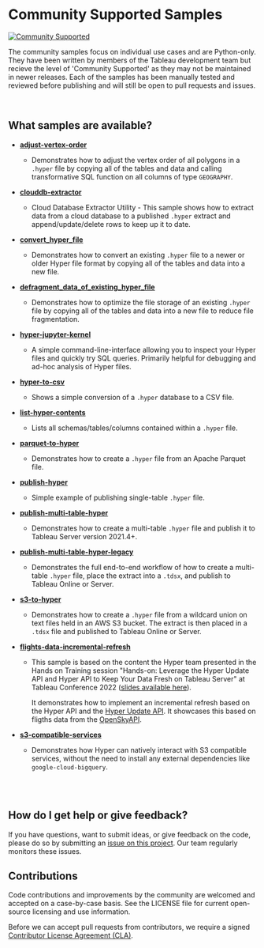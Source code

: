 # Community Supported Samples
[![Community Supported](https://img.shields.io/badge/Support%20Level-Community%20Supported-457387.svg)](https://www.tableau.com/support-levels-it-and-developer-tools)

The community samples focus on individual use cases and are Python-only. They have been written by members of the Tableau development team but recieve the level of 'Community Supported' as they may not be maintained in newer releases. Each of the samples has been manually tested and reviewed before publishing and will still be open to pull requests and issues.

</br>

## What samples are available?
- [__adjust-vertex-order__](https://github.com/tableau/hyper-api-samples/tree/main/Community-Supported/adjust-vertex-order)
  - Demonstrates how to adjust the vertex order of all polygons in a `.hyper` file by copying all of the tables and data and calling transformative SQL function on all columns of type `GEOGRAPHY`.
- [__clouddb-extractor__](https://github.com/tableau/hyper-api-samples/tree/main/Community-Supported/clouddb-extractor)
  - Cloud Database Extractor Utility - This sample shows how to extract data from a cloud database to a published `.hyper` extract and append/update/delete rows to keep up it to date.
- [__convert_hyper_file__](https://github.com/tableau/hyper-api-samples/tree/main/Community-Supported/convert-hyper-file)
  - Demonstrates how to convert an existing `.hyper` file to a newer or older Hyper file format by copying all of the tables and data into a new file.
- [__defragment_data_of_existing_hyper_file__](https://github.com/tableau/hyper-api-samples/tree/main/Community-Supported/defragment-hyper-file)
  - Demonstrates how to optimize the file storage of an existing `.hyper` file by copying all of the tables and data into a new file to reduce file fragmentation.
- [__hyper-jupyter-kernel__](https://github.com/tableau/hyper-api-samples/tree/main/Community-Supported/hyper-jupyter-kernel)
  - A simple command-line-interface allowing you to inspect your Hyper files and quickly try SQL queries. Primarily helpful for debugging and ad-hoc analysis of Hyper files.
- [__hyper-to-csv__](https://github.com/tableau/hyper-api-samples/tree/main/Community-Supported/hyper-to-csv)
  - Shows a simple conversion of a `.hyper` database to a CSV file.
- [__list-hyper-contents__](https://github.com/tableau/hyper-api-samples/tree/main/Community-Supported/list-hyper-contents)
  - Lists all schemas/tables/columns contained within a `.hyper` file.
- [__parquet-to-hyper__](https://github.com/tableau/hyper-api-samples/tree/main/Community-Supported/parquet-to-hyper)
  - Demonstrates how to create a `.hyper` file from an Apache Parquet file.
- [__publish-hyper__](https://github.com/tableau/hyper-api-samples/tree/main/Community-Supported/publish-hyper)
  - Simple example of publishing single-table `.hyper` file.
- [__publish-multi-table-hyper__](https://github.com/tableau/hyper-api-samples/tree/main/Community-Supported/publish-multi-table-hyper)
  - Demonstrates how to create a multi-table `.hyper` file and publish it to Tableau Server version 2021.4+.
- [__publish-multi-table-hyper-legacy__](https://github.com/tableau/hyper-api-samples/tree/main/Community-Supported/publish-multi-table-hyper-legacy)
  - Demonstrates the full end-to-end workflow of how to create a multi-table `.hyper` file, place the extract into a `.tdsx`, and publish to Tableau Online or Server.
- [__s3-to-hyper__](https://github.com/tableau/hyper-api-samples/tree/main/Community-Supported/s3-to-hyper)
  - Demonstrates how to create a `.hyper` file from a wildcard union on text files held in an AWS S3 bucket. The extract is then placed in a `.tdsx` file and published to Tableau Online or Server.
- [__flights-data-incremental-refresh__](https://github.com/tableau/hyper-api-samples/tree/main/Community-Supported/flights-data-incremental-refresh)
  - This sample is based on the content the Hyper team presented in the Hands on Training session "Hands-on: Leverage the Hyper Update API and Hyper API to Keep Your Data Fresh on Tableau Server" at Tableau Conference 2022 ([slides available here](https://mkt.tableau.com/tc22/sessions/live/430-HOT-D1_Hands-onLeverageTheHyperUpdate.pdf)).

    It demonstrates how to implement an incremental refresh based on the Hyper API and the [Hyper Update API](https://help.tableau.com/current/api/rest_api/en-us/REST/rest_api_how_to_update_data_to_hyper.htm). It showcases this based on fligths data from the [OpenSkyAPI](https://github.com/openskynetwork/opensky-api). 

- [__s3-compatible-services__](https://github.com/aetperf/hyper-api-samples/tree/main/Community-Supported/s3-compatible-services)
  - Demonstrates how Hyper can natively interact with S3 compatible services, without the need to install any external dependencies like `google-cloud-bigquery`.

</br>
</br>

## How do I get help or give feedback?
If you have questions, want to submit ideas, or give feedback on the code, please do so by submitting an [issue on this project](https://github.com/tableau/hyper-api-samples/issues). Our team regularly monitors these issues.

## Contributions
Code contributions and improvements by the community are welcomed and accepted on a case-by-case basis. See the LICENSE file for current open-source licensing and use information.

Before we can accept pull requests from contributors, we require a signed [Contributor License Agreement (CLA)](https://tableau.github.io/contributing.html).
